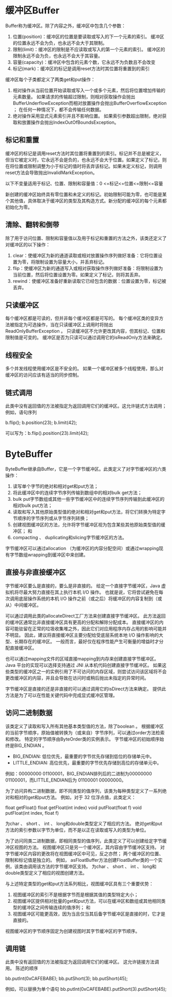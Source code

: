 # 缓冲区Buffer

Buffer称为缓冲区。除了内容之外，缓冲区中包含几个参数：

1. 位置(position)：缓冲区的位置是要读取或写入的下一个元素的索引。 缓冲区的位置永远不会为负，也永远不会大于其限制。 
2. 限制(limit)：缓冲区的限制是不应读取或写入的第一个元素的索引。 缓冲区的限制永远不会为负，也永远不会大于其容量。 
3. 容量(capacity)：缓冲区中包含的元素个数，它永远不为负数且不会改变 
4. 标记(mark)：缓冲区的标记是调用reset方法时其位置将重置到的索引

缓冲区每个子类都定义了两类get和put操作： 

1. 相对操作从当前位置开始读取或写入一个或多个元素，然后将位置增加传输的元素数量。 如果请求的传输超过限制，则相对获取操作会抛出BufferUnderflowException而相对放置操作会抛出BufferOverflowException ； 在任何一种情况下，都不会传输任何数据。 
2. 绝对操作采用显式元素索引并且不影响位置。 如果索引参数超出限制，绝对获取和放置操作会抛出IndexOutOfBoundsException。

## 标记和重置

缓冲区的标记是调用reset方法时其位置将重置到的索引。标记并不总是被定义，但当它被定义时，它永远不会是负的，也永远不会大于位置。如果定义了标记，则在将位置或限制调整为小于标记的值时将丢弃该标记。如果未定义标记，则调用reset方法会导致抛出InvalidMarkException。

以下不变量适用于标记、位置、限制和容量值：0 <=标记<=位置<=限制<=容量

新创建的缓冲区始终具有零位置和未定义的标记。初始限制可能为零，也可能是某个其他值，具体取决于缓冲区的类型及其构造方式。新分配的缓冲区的每个元素都初始化为零。

## 清除、翻转和倒带

除了用于访问位置、限制和容量值以及用于标记和重置的方法之外，该类还定义了对缓冲区的以下操作： 

1. clear：使缓冲区为新的通道读取或相对放置操作序列做好准备：它将位置设置为零，将限制设置为容量大小，并丢弃标记。 
2. flip：使缓冲区为新的通道写入或相对获取操作序列做好准备：将限制设置为当前位置，然后将位置设置为零。如果定义了标记，则将其丢弃。 
3. rewind：使缓冲区准备好重新读取它已经包含的数据：位置设置为零，标记被丢弃。

## 只读缓冲区

每个缓冲区都是可读的，但并非每个缓冲区都是可写的。 每个缓冲区类的变异方法被指定为可选操作，当在只读缓冲区上调用时将抛出ReadOnlyBufferException 。 只读缓冲区不允许更改其内容，但其标记、位置和限制值是可变的。 缓冲区是否为只读可以通过调用它的isReadOnly方法来确定。

## 线程安全

多个并发线程使用缓冲区是不安全的。 如果一个缓冲区被多个线程使用，那么对缓冲区的访问应该有适当的同步控制。

## 链式调用

此类中没有返回值的方法被指定为返回调用它们的缓冲区。这允许链式方法调用； 
例如，语句序列 

b.flip(); 
b.position(23); 
b.limit(42); 

可以写为：b.flip().position(23).limit(42);

# ByteBuffer

ByteBuffer继承自Buffer，它是一个字节缓冲区。此类定义了对字节缓冲区的六类操作：
1. 读写单个字节的绝对和相对get和put方法；
2. 将此缓冲区中的连续字节序列传输到数组中的相对bulk get方法；
3. bulk put字节数组或其他一些字节缓冲区中的连续字节序列传输到此缓冲区的相对bulk put方法；
4. 读取和写入其他原始类型值的绝对和相对get和put方法，将它们转换为特定字节顺序的字节序列或从字节序列转换；
5. 创建视图缓冲区的方法，允许将字节缓冲区视为包含某些其他原始类型值的缓冲区； 和
6. compacting 、 duplicating和slicing字节缓冲区的方法。

字节缓冲区可以通过allocation （为缓冲区的内容分配空间）或通过wrapping现有字节数组wrapping到缓冲区中来创建。

## 直接与非直接缓冲区

字节缓冲区要么是直接的，要么是非直接的。 给定一个直接字节缓冲区，Java 虚拟机将尽最大努力直接在其上执行本机 I/O 操作。 也就是说，它将尝试避免在每次调用底层操作系统的本机 I/O 操作之前（或之后）将缓冲区的内容复制到（或从）中间缓冲区。

可以通过调用此类的allocateDirect工厂方法来创建直接字节缓冲区。 此方法返回的缓冲区通常比非直接缓冲区具有更高的分配和解除分配成本。 直接缓冲区的内容可能驻留在正常的垃圾收集堆之外，因此它们对应用程序内存占用的影响可能并不明显。 因此，建议将直接缓冲区主要分配给受底层系统本地 I/O 操作影响的大型、长期存在的缓冲区。 一般而言，最好仅在程序性能产生可衡量的增益时才分配直接缓冲区。

也可以通过mapping文件的区域直接mapping到内存来创建直接字节缓冲区。 Java 平台的实现可以选择支持通过 JNI 从本机代码创建直接字节缓冲区。 如果这些类型的缓冲区之一的实例引用了不可访问的内存区域，则尝试访问该区域将不会更改缓冲区的内容，并且会导致在访问时或稍后抛出未指定的异常时间。

字节缓冲区是直接的还是非直接的可以通过调用它的isDirect方法来确定。 提供此方法是为了可以在性能关键代码中完成显式缓冲区管理。

## 访问二进制数据

该类定义了读取和写入所有其他基本类型值的方法，除了boolean 。 根据缓冲区的当前字节顺序，原始值被转换为（或来自）字节序列，可以通过order方法检索和修改。 特定的字节顺序由ByteOrder类的实例表示。 字节缓冲区的初始顺序始终是BIG_ENDIAN 。

* BIG_ENDIAN: 低位优先，最重要的字节优先存储到低位的存储单元中。 
* LITTLE_ENDIAN: 高位优先，最重要的字节优先存储到高位的存储单元中。

例如：00000000 01100001，BIG_ENDIAN排列后的二进制为00000000 01100001，而LITTLE_ENDIAN后为 01100001 00000000。 

为了访问异构二进制数据，即不同类型的值序列，该类为每种类型定义了一系列绝对和相对的get和put方法。 例如，对于 32 位浮点值，此类定义：

float  getFloat()
float  getFloat(int index)
void  putFloat(float f)
void  putFloat(int index, float f)

为char 、 short 、 int 、 long和double类型定义了相应的方法。 绝对get和put方法的索引参数以字节为单位，而不是以正在读取或写入的类型为单位。

为了访问同类二进制数据，即相同类型的值序列，此类定义了可以创建给定字节缓冲区视图的方法。 视图缓冲区只是另一个缓冲区，其内容由字节缓冲区支持。 对字节缓冲区内容的更改将在视图缓冲区中可见，反之亦然； 两个缓冲区的位置、限制和标记值是独立的。 例如， asFloatBuffer方法创建FloatBuffer类的一个实例，该类由调用该方法的字节缓冲区支持。 为char 、 short 、 int 、 long和double类型定义了相应的视图创建方法。

与上述特定类型的get和put方法系列相比，视图缓冲区具有三个重要优势：
1. 视图缓冲区的索引不是根据字节而是根据其值的类型特定大小；
2. 视图缓冲区提供相对批量的get和put方法，可以在缓冲区和数组或其他相同类型的缓冲区之间传输连续的值序列； 和
3. 视图缓冲区可能更高效，因为当且仅当其后备字节缓冲区是直接的时，它才是直接的。

视图缓冲区的字节顺序固定为创建视图时其字节缓冲区的字节顺序。

## 调用链

此类中没有返回值的方法被指定为返回调用它们的缓冲区。 这允许链接方法调用。 陈述的顺序

bb.putInt(0xCAFEBABE);
bb.putShort(3);
bb.putShort(45);

例如，可以替换为单个语句
bb.putInt(0xCAFEBABE).putShort(3).putShort(45);